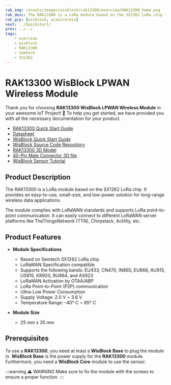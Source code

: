 ```yaml
---
rak_img: /assets/images/wisblock/rak13300/overview/RAK13300_home.png
rak_desc: The RAK13300 is a LoRa module based on the SX1262 LoRa chip that provides an easy-to-use, small-size, low-power solution for long-range wireless data applications.
rak_grp: [wisblock, wiswireless]
next: ../Quickstart/
prev: ../../
tags:
    - overview
    - wisblock
    - RAK13300
    - Semtech
    - SX1262
---
```



# RAK13300 WisBlock LPWAN Wireless Module

Thank you for choosing **RAK13300 WisBlock LPWAN Wireless Module** in your awesome IoT Project! 🎉 To help you get started, we have provided you with all the necessary documentation for your product.

* [RAK13300 Quick Start Guide](../Quickstart/)
* [Datasheet](../Datasheet/)
* <a href="../../Quickstart/" target="_blank">WisBlock Quick Start Guide</a>
* [WisBlock Source Code Repository](https://github.com/RAKWireless/WisBlock/)
* [RAK13300 3D Model](https://downloads.rakwireless.com/3D_File/WisBlock/3D_RAK13300.stp)
* [40-Pin Male Connector 3D file](https://downloads.rakwireless.com/3D_File/Accessory/WisConnector/M40S1003K6M.stp)
* [WisBlock Sensor Tutorial](/Knowledge-Hub/Learn/WisBlock-Sensor-Tutorial/)


## Product Description

The RAK13300 is a LoRa module based on the SX1262 LoRa chip. It provides an easy-to-use, small-size, and low-power solution for long-range wireless data applications.

The module complies with LoRaWAN standards and supports LoRa point-to-point communication. It can easily connect to different LoRaWAN server platforms like TheThingsNetwork (TTN), Chirpstack, Actility, etc.


## Product Features

* **Module Specifications**
    * Based on Semtech SX1262 LoRa chip
    * LoRaWAN Specification compatible
    * Supports the following bands: EU433, CN470, IN865, EU868, AU915, US915, KR920, RU864, and AS923
    * LoRaWAN Activation by OTAA/ABP
    * LoRa Point-to-Point (P2P) communication
    * Ultra-Low Power Consumption
    * Supply Voltage: 2.0&nbsp;V ~ 3.6&nbsp;V
    * Temperature Range: -40°&nbsp;C ~ 85°&nbsp;C

* **Module Size**
    * 25&nbsp;mm x 35&nbsp;mm

## Prerequisites

To use a **RAK13300**, you need at least a **WisBlock Base** to plug the module in. **WisBlock Base** is the power supply for the **RAK13300** module. Furthermore, you need a **WisBlock Core** module to use the sensor.

:::warning ⚠️ WARNING
Make sure to fix the module with the screws to ensure a proper function.
:::